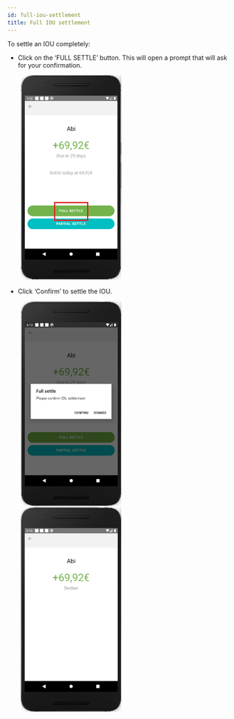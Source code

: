 ```yaml
---
id: full-iou-settlement
title: Full IOU settlement
---
```


To settle an IOU completely:

- Click on the ‘FULL SETTLE’ button. This will open a prompt that will ask for your confirmation.

<img src="assets/full-settle1.png" alt="full IOU settlement" width="226" height="460" style="display: inline; margin-left: 30px;"/>

- Click ‘Confirm’ to settle the IOU.

<img src="assets/full-settle2.png" alt="full IOU settlement" width="226" height="460" style="display: inline; margin-left: 30px;"/>
<img src="assets/full-settle3.png" alt="full IOU settlement" width="226" height="460" style="display: inline; margin-left: 30px;"/>
